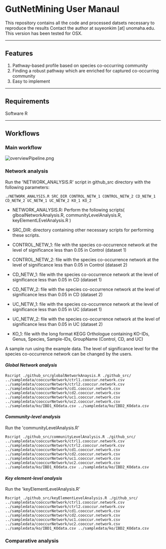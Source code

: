 # GutNetMining User Manaul 

This repository contains all the code and processed datsets necessary to reproduce the results
Contact the author at suyeonkim [at] unomaha.edu. This version has been tested for OSX. 

----------------------------------------------------------------------
## Features 
1. Pathway-based profile based on species co-occurring community 
2. Finding a robust pathway which are enriched for captured co-occurring community 
3. Easy to implement
----------------------------------------------------------------------
## Requirements
Software R 

----------------------------------------------------------------------
## Workflows
### Main workflow
![overviewPipeline.png](overviewPipeline_IP_OP.png)

### Network analysis 
Run the 'NETWORK_ANALYSIS.R' script in github_src directory with the following parameters: 
```
./NETWORK_ANALYSIS.R SRC_DIR CONTROL_NETW_1 CONTROL_NETW_2 CD_NETW_1 CD_NETW_2 UC_NETW_1 UC_NETW_2 KO_1 KO_2
```
* NETWORK_ANALYSIS.R: Perform the following scripts( glboalNetworkAnalysis.R, communityLevelAnalysis.R, keyElementLEvelAnalysis.R )

* SRC_DIR: directory containing other necessary scripts for performing these scripts.
 
* CONTROL_NETW_1: file with the species co-occurrence network at the level of significance less than 0.05 in Control (dataset 1)

* CONTROL_NETW_2: file with the species co-occurrence network at the level of significance less than 0.05 in Control (dataset 2)

* CD_NETW_1: file with the species co-occurrence network at the level of significance less than 0.05 in CD (dataset 1)

* CD_NETW_2: file with the species co-occurrence network at the level of significance less than 0.05 in CD (dataset 2)

* UC_NETW_1: file with the species co-occurrence network at the level of significance less than 0.05 in UC (dataset 1)

* UC_NETW_2: file with the species co-occurrence network at the level of significance less than 0.05 in UC (dataset 2)

* KO_1: file with the long format KEGG Orthologue containing KO-IDs, Genus, Species, Sample-IDs, GroupName (Control, CD, and UC)

A sample run using the example data. The level of significance level for the species co-occurrence network can be changed by the users.

#### _Global Network analysis_

```
Rscript ./github_src/globalNetworkAnaysis.R ./github_src/ ../sampledata/cooccurNetwork/ctrl1.cooccur.network.csv ../sampledata/cooccurNetwork/ctrl2.cooccur.network.csv ../sampledata/cooccurNetwork/cd1.cooccur.network.csv ../sampledata/cooccurNetwork/cd2.cooccur.network.csv ../sampledata/cooccurNetwork/uc1.cooccur.network.csv ../sampledata/cooccurNetwork/uc2.cooccur.network.csv ../sampledata/ko/IBD1_KOdata.csv ../sampledata/ko/IBD2_KOdata.csv
```
#### _Community-level analysis_ 
Run the 'communityLevelAnalysis.R'
```
Rscript ./github_src/communityLevelAnalysis.R ./github_src/ ../sampledata/cooccurNetwork/ctrl1.cooccur.network.csv ../sampledata/cooccurNetwork/ctrl2.cooccur.network.csv ../sampledata/cooccurNetwork/cd1.cooccur.network.csv ../sampledata/cooccurNetwork/cd2.cooccur.network.csv ../sampledata/cooccurNetwork/uc1.cooccur.network.csv ../sampledata/cooccurNetwork/uc2.cooccur.network.csv ../sampledata/ko/IBD1_KOdata.csv ../sampledata/ko/IBD2_KOdata.csv
```
#### _Key element-level analysis_ 
Run the 'keyElementLevelAnalysis.R'
```
Rscript ./github_src/keyElementLevelAnalysis.R ./github_src/ ../sampledata/cooccurNetwork/ctrl1.cooccur.network.csv ../sampledata/cooccurNetwork/ctrl2.cooccur.network.csv ../sampledata/cooccurNetwork/cd1.cooccur.network.csv ../sampledata/cooccurNetwork/cd2.cooccur.network.csv ../sampledata/cooccurNetwork/uc1.cooccur.network.csv ../sampledata/cooccurNetwork/uc2.cooccur.network.csv ../sampledata/ko/IBD1_KOdata.csv ../sampledata/ko/IBD2_KOdata.csv
```
### Comparative analysis
